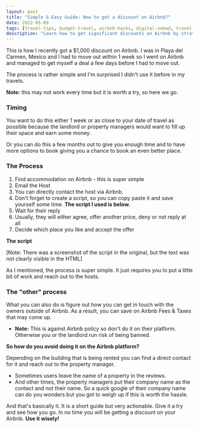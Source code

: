 ```yaml
---
layout: post
title: "Simple & Easy Guide: How to get a discount on Airbnb?"
date: 2022-05-09
tags: [travel-tips, budget-travel, airbnb-hacks, digital-nomad, travel-discounts]
description: "Learn how to get significant discounts on Airbnb by strategically timing your booking and communicating directly with hosts."
---
```


This is how I recently got a $1,000 discount on Airbnb. I was in Playa del Carmen, Mexico and I had to move out within 1 week so I went on Airbnb and managed to get myself a deal a few days before I had to move out.

The process is rather simple and I'm surprised I didn't use it before in my travels.

**Note:** this may not work every time but it is worth a try, so here we go.

### Timing

You want to do this either 1 week or as close to your date of travel as possible because the landlord or property managers would want to fill up their space and earn some money.

Or you can do this a few months out to give you enough time and to have more options to book giving you a chance to book an even better place.

### The Process

1. Find accommodation on Airbnb - this is super simple
2. Email the Host
3. You can directly contact the host via Airbnb.
4. Don't forget to create a script, so you can copy paste it and save yourself some time. **The script I used is below.**
5. Wait for their reply
6. Usually, they will either agree, offer another price, deny or not reply at all
7. Decide which place you like and accept the offer

**The script**

[Note: There was a screenshot of the script in the original, but the text was not clearly visible in the HTML]

As I mentioned, the process is super simple. It just requires you to put a little bit of work and reach out to the hosts.

### The "other" process

What you can also do is figure out how you can get in touch with the owners outside of Airbnb. As a result, you can save on Airbnb Fees & Taxes that may come up.

* **Note:** This is against Airbnb policy so don't do it on their platform. Otherwise you or the landlord run risk of being banned.

**So how do you avoid doing it on the Airbnb platform?**

Depending on the building that is being rented you can find a direct contact for it and reach out to the property manager.

* Sometimes users leave the name of a property in the reviews.
* And other times, the property managers put their company name as the contact and not their name. So a quick google of their company name can do you wonders but you got to weigh up if this is worth the hassle.

And that's basically it. It is a short guide but very actionable. Give it a try and see how you go. In no time you will be getting a discount on your Airbnb. **Use it wisely!**